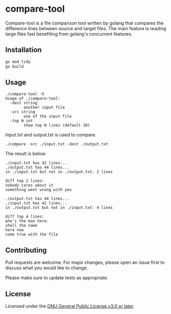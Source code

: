 # compare-tool
Compare-tool is a file comparison tool written by golang that compares the difference lines between source and target files. The main feature is reading large files fast benefiting from golang's concurrent features.

## Installation

```bash
go mod tidy
go build
```

## Usage
```golang
./compare-tool -h
Usage of ./compare-tool:
  -dest string
        another input file
  -src string
        one of the input file
  -top N int
        show top N lines (default 10)
```
Input.txt and output.txt is used to compare.
```
./compare -src ./input.txt -dest ./output.txt 
```
The result is below:
```
./input.txt has 42 lines...
./output.txt has 44 lines...
in ./input.txt but not in ./output.txt: 2 lines

diff top 2 lines:
nobody cares about it
something went wrong with you

./output.txt has 44 lines...
./input.txt has 42 lines...
in ./output.txt but not in ./input.txt: 4 lines

diff top 4 lines:
who's the man here.
shell the name
here now
come true with the file
```


## Contributing

Pull requests are welcome. For major changes, please open an issue first
to discuss what you would like to change.

Please make sure to update tests as appropriate.

## License

Licensed under the [GNU General Public License v3.0 or later](https://github.com/Magic-Fy/compare-tool/blob/main/LICENSE).
